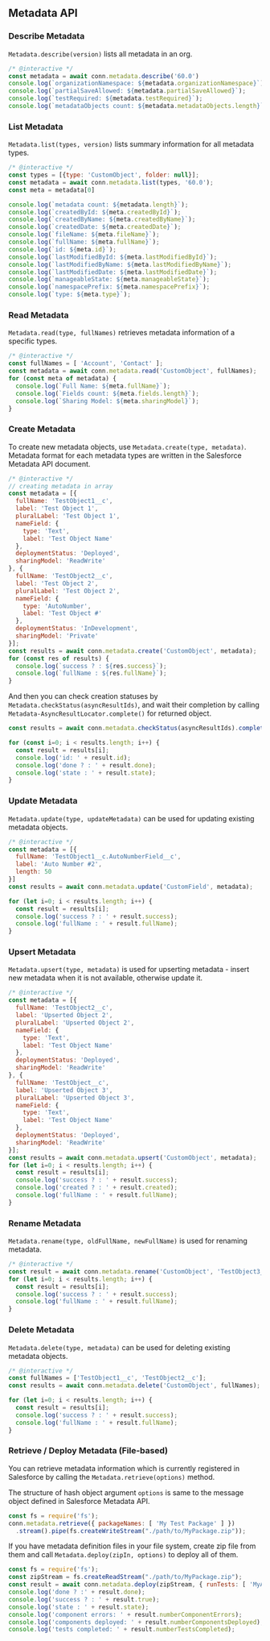 ---
---

## Metadata API

### Describe Metadata

`Metadata.describe(version)` lists all metadata in an org.

```javascript
/* @interactive */
const metadata = await conn.metadata.describe('60.0')
console.log(`organizationNamespace: ${metadata.organizationNamespace}`);
console.log(`partialSaveAllowed: ${metadata.partialSaveAllowed}`);
console.log(`testRequired: ${metadata.testRequired}`);
console.log(`metadataObjects count: ${metadata.metadataObjects.length}`);
```
### List Metadata

`Metadata.list(types, version)` lists summary information for all metadata types.

```javascript
/* @interactive */
const types = [{type: 'CustomObject', folder: null}];
const metadata = await conn.metadata.list(types, '60.0');
const meta = metadata[0]

console.log(`metadata count: ${metadata.length}`);
console.log(`createdById: ${meta.createdById}`);
console.log(`createdByName: ${meta.createdByName}`);
console.log(`createdDate: ${meta.createdDate}`);
console.log(`fileName: ${meta.fileName}`);
console.log(`fullName: ${meta.fullName}`);
console.log(`id: ${meta.id}`);
console.log(`lastModifiedById: ${meta.lastModifiedById}`);
console.log(`lastModifiedByName: ${meta.lastModifiedByName}`);
console.log(`lastModifiedDate: ${meta.lastModifiedDate}`);
console.log(`manageableState: ${meta.manageableState}`);
console.log(`namespacePrefix: ${meta.namespacePrefix}`);
console.log(`type: ${meta.type}`);
```

### Read Metadata

`Metadata.read(type, fullNames)` retrieves metadata information of a specific types.

```javascript
/* @interactive */
const fullNames = [ 'Account', 'Contact' ];
const metadata = await conn.metadata.read('CustomObject', fullNames);
for (const meta of metadata) {
  console.log(`Full Name: ${meta.fullName}`);
  console.log(`Fields count: ${meta.fields.length}`);
  console.log(`Sharing Model: ${meta.sharingModel}`);
}
```



### Create Metadata

To create new metadata objects, use `Metadata.create(type, metadata)`.
Metadata format for each metadata types are written in the Salesforce Metadata API document.

```javascript
/* @interactive */
// creating metadata in array
const metadata = [{
  fullName: 'TestObject1__c',
  label: 'Test Object 1',
  pluralLabel: 'Test Object 1',
  nameField: {
    type: 'Text',
    label: 'Test Object Name'
  },
  deploymentStatus: 'Deployed',
  sharingModel: 'ReadWrite'
}, {
  fullName: 'TestObject2__c',
  label: 'Test Object 2',
  pluralLabel: 'Test Object 2',
  nameField: {
    type: 'AutoNumber',
    label: 'Test Object #'
  },
  deploymentStatus: 'InDevelopment',
  sharingModel: 'Private'
}];
const results = await conn.metadata.create('CustomObject', metadata);
for (const res of results) {
  console.log(`success ? : ${res.success}`);
  console.log(`fullName : ${res.fullName}`);
}
```

And then you can check creation statuses by `Metadata.checkStatus(asyncResultIds)`,
and wait their completion by calling `Metadata-AsyncResultLocator.complete()` for returned object.

```javascript
const results = await conn.metadata.checkStatus(asyncResultIds).complete()

for (const i=0; i < results.length; i++) {
  const result = results[i];
  console.log('id: ' + result.id);
  console.log('done ? : ' + result.done);
  console.log('state : ' + result.state);
}
```

### Update Metadata

`Metadata.update(type, updateMetadata)` can be used for updating existing metadata objects.

```javascript
/* @interactive */
const metadata = [{
  fullName: 'TestObject1__c.AutoNumberField__c',
  label: 'Auto Number #2',
  length: 50
}]
const results = await conn.metadata.update('CustomField', metadata);

for (let i=0; i < results.length; i++) {
  const result = results[i];
  console.log('success ? : ' + result.success);
  console.log('fullName : ' + result.fullName);
}

```

### Upsert Metadata

`Metadata.upsert(type, metadata)` is used for upserting metadata - insert new metadata when it is not available, otherwise update it.

```javascript
/* @interactive */
const metadata = [{
  fullName: 'TestObject2__c',
  label: 'Upserted Object 2',
  pluralLabel: 'Upserted Object 2',
  nameField: {
    type: 'Text',
    label: 'Test Object Name'
  },
  deploymentStatus: 'Deployed',
  sharingModel: 'ReadWrite'
}, {
  fullName: 'TestObject__c',
  label: 'Upserted Object 3',
  pluralLabel: 'Upserted Object 3',
  nameField: {
    type: 'Text',
    label: 'Test Object Name'
  },
  deploymentStatus: 'Deployed',
  sharingModel: 'ReadWrite'
}];
const results = await conn.metadata.upsert('CustomObject', metadata);
for (let i=0; i < results.length; i++) {
  const result = results[i];
  console.log('success ? : ' + result.success);
  console.log('created ? : ' + result.created);
  console.log('fullName : ' + result.fullName);
}
```


### Rename Metadata

`Metadata.rename(type, oldFullName, newFullName)` is used for renaming metadata.

```javascript
/* @interactive */
const result = await conn.metadata.rename('CustomObject', 'TestObject3__c', 'UpdatedTestObject3__c');
for (let i=0; i < results.length; i++) {
  const result = results[i];
  console.log('success ? : ' + result.success);
  console.log('fullName : ' + result.fullName);
}
```


### Delete Metadata

`Metadata.delete(type, metadata)` can be used for deleting existing metadata objects.

```javascript
/* @interactive */
const fullNames = ['TestObject1__c', 'TestObject2__c'];
const results = await conn.metadata.delete('CustomObject', fullNames);

for (let i=0; i < results.length; i++) {
  const result = results[i];
  console.log('success ? : ' + result.success);
  console.log('fullName : ' + result.fullName);
}
```

### Retrieve / Deploy Metadata (File-based)

You can retrieve metadata information which is currently registered in Salesforce by calling the `Metadata.retrieve(options)` method.

The structure of hash object argument `options` is same to the message object defined in Salesforce Metadata API.

```javascript
const fs = require('fs');
conn.metadata.retrieve({ packageNames: [ 'My Test Package' ] })
  .stream().pipe(fs.createWriteStream("./path/to/MyPackage.zip"));
```

If you have metadata definition files in your file system, create zip file from them
and call `Metadata.deploy(zipIn, options)` to deploy all of them.


```javascript
const fs = require('fs');
const zipStream = fs.createReadStream("./path/to/MyPackage.zip");
const result = await conn.metadata.deploy(zipStream, { runTests: [ 'MyApexTriggerTest' ] }).complete();
console.log('done ? :' + result.done);
console.log('success ? : ' + result.true);
console.log('state : ' + result.state);
console.log('component errors: ' + result.numberComponentErrors);
console.log('components deployed: ' + result.numberComponentsDeployed);
console.log('tests completed: ' + result.numberTestsCompleted);
```



